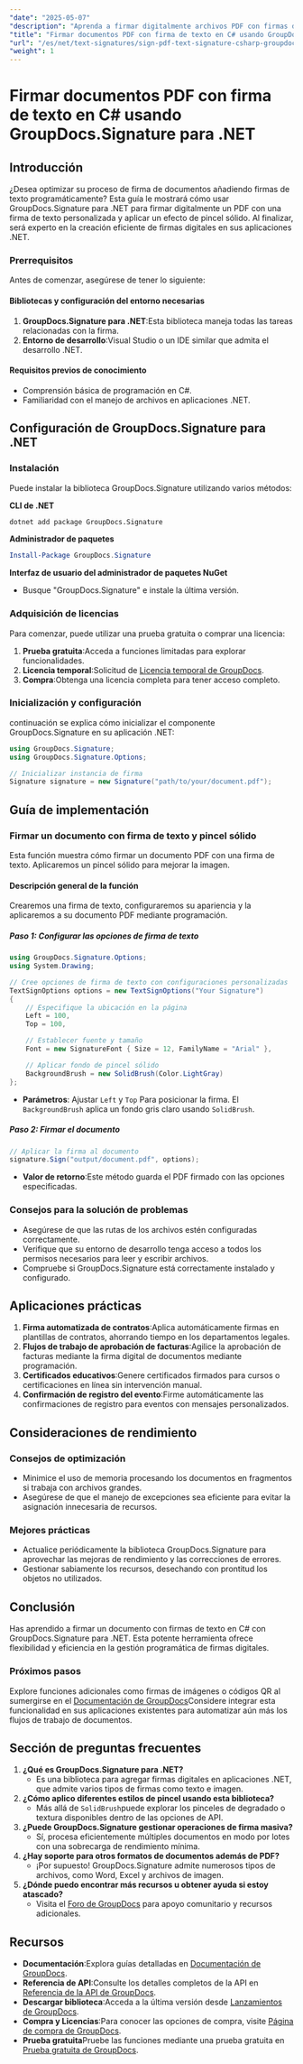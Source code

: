 ```yaml
---
"date": "2025-05-07"
"description": "Aprenda a firmar digitalmente archivos PDF con firmas de texto usando GroupDocs.Signature para .NET. Automatice su proceso de firma de documentos eficientemente."
"title": "Firmar documentos PDF con firma de texto en C# usando GroupDocs.Signature para .NET"
"url": "/es/net/text-signatures/sign-pdf-text-signature-csharp-groupdocs/"
"weight": 1
---
```


# Firmar documentos PDF con firma de texto en C# usando GroupDocs.Signature para .NET

## Introducción

¿Desea optimizar su proceso de firma de documentos añadiendo firmas de texto programáticamente? Esta guía le mostrará cómo usar GroupDocs.Signature para .NET para firmar digitalmente un PDF con una firma de texto personalizada y aplicar un efecto de pincel sólido. Al finalizar, será experto en la creación eficiente de firmas digitales en sus aplicaciones .NET.

### Prerrequisitos
Antes de comenzar, asegúrese de tener lo siguiente:

#### Bibliotecas y configuración del entorno necesarias
1. **GroupDocs.Signature para .NET**:Esta biblioteca maneja todas las tareas relacionadas con la firma.
2. **Entorno de desarrollo**:Visual Studio o un IDE similar que admita el desarrollo .NET.

#### Requisitos previos de conocimiento
- Comprensión básica de programación en C#.
- Familiaridad con el manejo de archivos en aplicaciones .NET.

## Configuración de GroupDocs.Signature para .NET

### Instalación
Puede instalar la biblioteca GroupDocs.Signature utilizando varios métodos:

**CLI de .NET**
```bash
dotnet add package GroupDocs.Signature
```

**Administrador de paquetes**
```powershell
Install-Package GroupDocs.Signature
```

**Interfaz de usuario del administrador de paquetes NuGet**
- Busque "GroupDocs.Signature" e instale la última versión.

### Adquisición de licencias
Para comenzar, puede utilizar una prueba gratuita o comprar una licencia:
1. **Prueba gratuita**:Acceda a funciones limitadas para explorar funcionalidades.
2. **Licencia temporal**:Solicitud de [Licencia temporal de GroupDocs](https://purchase.groupdocs.com/temporary-license/).
3. **Compra**:Obtenga una licencia completa para tener acceso completo.

### Inicialización y configuración
continuación se explica cómo inicializar el componente GroupDocs.Signature en su aplicación .NET:

```csharp
using GroupDocs.Signature;
using GroupDocs.Signature.Options;

// Inicializar instancia de firma
Signature signature = new Signature("path/to/your/document.pdf");
```

## Guía de implementación

### Firmar un documento con firma de texto y pincel sólido
Esta función muestra cómo firmar un documento PDF con una firma de texto. Aplicaremos un pincel sólido para mejorar la imagen.

#### Descripción general de la función
Crearemos una firma de texto, configuraremos su apariencia y la aplicaremos a su documento PDF mediante programación.

##### Paso 1: Configurar las opciones de firma de texto
```csharp
using GroupDocs.Signature.Options;
using System.Drawing;

// Cree opciones de firma de texto con configuraciones personalizadas
TextSignOptions options = new TextSignOptions("Your Signature")
{
    // Especifique la ubicación en la página
    Left = 100,
    Top = 100,

    // Establecer fuente y tamaño
    Font = new SignatureFont { Size = 12, FamilyName = "Arial" },

    // Aplicar fondo de pincel sólido
    BackgroundBrush = new SolidBrush(Color.LightGray)
};
```
- **Parámetros**: Ajustar `Left` y `Top` Para posicionar la firma. El `BackgroundBrush` aplica un fondo gris claro usando `SolidBrush`.

##### Paso 2: Firmar el documento
```csharp
// Aplicar la firma al documento
signature.Sign("output/document.pdf", options);
```
- **Valor de retorno**:Este método guarda el PDF firmado con las opciones especificadas.

### Consejos para la solución de problemas
- Asegúrese de que las rutas de los archivos estén configuradas correctamente.
- Verifique que su entorno de desarrollo tenga acceso a todos los permisos necesarios para leer y escribir archivos.
- Compruebe si GroupDocs.Signature está correctamente instalado y configurado.

## Aplicaciones prácticas
1. **Firma automatizada de contratos**:Aplica automáticamente firmas en plantillas de contratos, ahorrando tiempo en los departamentos legales.
2. **Flujos de trabajo de aprobación de facturas**:Agilice la aprobación de facturas mediante la firma digital de documentos mediante programación.
3. **Certificados educativos**:Genere certificados firmados para cursos o certificaciones en línea sin intervención manual.
4. **Confirmación de registro del evento**:Firme automáticamente las confirmaciones de registro para eventos con mensajes personalizados.

## Consideraciones de rendimiento
### Consejos de optimización
- Minimice el uso de memoria procesando los documentos en fragmentos si trabaja con archivos grandes.
- Asegúrese de que el manejo de excepciones sea eficiente para evitar la asignación innecesaria de recursos.

### Mejores prácticas
- Actualice periódicamente la biblioteca GroupDocs.Signature para aprovechar las mejoras de rendimiento y las correcciones de errores.
- Gestionar sabiamente los recursos, desechando con prontitud los objetos no utilizados.

## Conclusión
Has aprendido a firmar un documento con firmas de texto en C# con GroupDocs.Signature para .NET. Esta potente herramienta ofrece flexibilidad y eficiencia en la gestión programática de firmas digitales.

### Próximos pasos
Explore funciones adicionales como firmas de imágenes o códigos QR al sumergirse en el [Documentación de GroupDocs](https://docs.groupdocs.com/signature/net/)Considere integrar esta funcionalidad en sus aplicaciones existentes para automatizar aún más los flujos de trabajo de documentos.

## Sección de preguntas frecuentes
1. **¿Qué es GroupDocs.Signature para .NET?**
   - Es una biblioteca para agregar firmas digitales en aplicaciones .NET, que admite varios tipos de firmas como texto e imagen.
2. **¿Cómo aplico diferentes estilos de pincel usando esta biblioteca?**
   - Más allá de `SolidBrush`puede explorar los pinceles de degradado o textura disponibles dentro de las opciones de API.
3. **¿Puede GroupDocs.Signature gestionar operaciones de firma masiva?**
   - Sí, procesa eficientemente múltiples documentos en modo por lotes con una sobrecarga de rendimiento mínima.
4. **¿Hay soporte para otros formatos de documentos además de PDF?**
   - ¡Por supuesto! GroupDocs.Signature admite numerosos tipos de archivos, como Word, Excel y archivos de imagen.
5. **¿Dónde puedo encontrar más recursos u obtener ayuda si estoy atascado?**
   - Visita el [Foro de GroupDocs](https://forum.groupdocs.com/c/signature/) para apoyo comunitario y recursos adicionales.

## Recursos
- **Documentación**:Explora guías detalladas en [Documentación de GroupDocs](https://docs.groupdocs.com/signature/net/).
- **Referencia de API**:Consulte los detalles completos de la API en [Referencia de la API de GroupDocs](https://reference.groupdocs.com/signature/net/).
- **Descargar biblioteca**:Acceda a la última versión desde [Lanzamientos de GroupDocs](https://releases.groupdocs.com/signature/net/).
- **Compra y Licencias**:Para conocer las opciones de compra, visite [Página de compra de GroupDocs](https://purchase.groupdocs.com/buy).
- **Prueba gratuita**Pruebe las funciones mediante una prueba gratuita en [Prueba gratuita de GroupDocs](https://releases.groupdocs.com/signature/net/).
